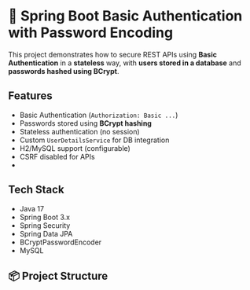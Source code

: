 # 🔐 Spring Boot Basic Authentication with Password Encoding

This project demonstrates how to secure REST APIs using **Basic Authentication** in a **stateless** way, with **users stored in a database** and **passwords hashed using BCrypt**.

## Features

- Basic Authentication (`Authorization: Basic ...`)
- Passwords stored using **BCrypt hashing**
- Stateless authentication (no session)
- Custom `UserDetailsService` for DB integration
- H2/MySQL support (configurable)
- CSRF disabled for APIs
- 
## Tech Stack

- Java 17
- Spring Boot 3.x
- Spring Security
- Spring Data JPA
- BCryptPasswordEncoder
- MySQL
## 📦 Project Structure

